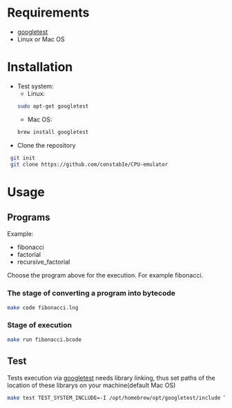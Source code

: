 # Requirements
* [googletest](https://github.com/google/googletest)
* Linux or Mac OS

# Installation
* Test system:
  - Linux:
  ``` sh
  sudo apt-get googletest
  ```
  - Mac OS:
  ```sh
  brew install googletest
  ```
* Clone the repository
```sh
 git init
 git clone https://github.com/constabIe/CPU-emulator
```
# Usage
## Programs
Example:
- fibonacci
- factorial
- recursive_factorial

Choose the program above for the execution. For example fibonacci.
### The stage of converting a program into bytecode
```sh
make code fibonacci.lng
```
### Stage of execution
```sh
make run fibonacci.bcode
```
## Test
Tests execution via [googletest](https://github.com/google/googletest) needs library linking, thus set paths of the location of these librarys on your machine(default Mac OS)
``` sh
make test TEST_SYSTEM_INCLUDE=-I /opt/homebrew/opt/googletest/include TEST_SYSTEM_LIB=-L /opt/homebrew/opt/googletest/lib
```
